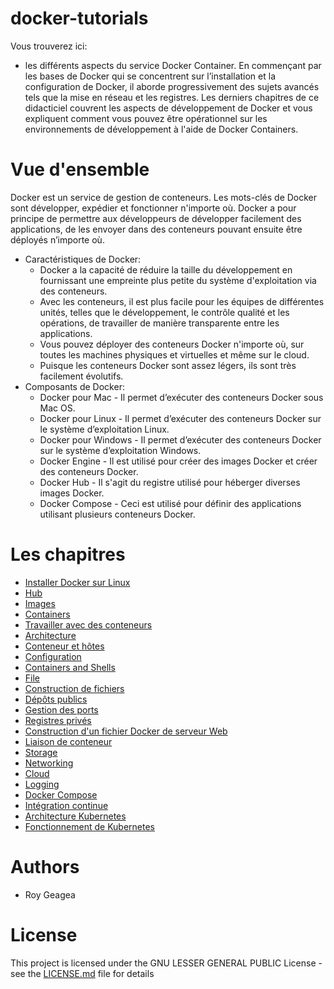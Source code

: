 # docker-tutorials

Vous trouverez ici:
* les différents aspects du service Docker Container. En commençant par les bases de Docker qui se concentrent sur l’installation et la configuration de Docker, il aborde progressivement des sujets avancés tels que la mise en réseau et les registres. Les derniers chapitres de ce didacticiel couvrent les aspects de développement de Docker et vous expliquent comment vous pouvez être opérationnel sur les environnements de développement à l'aide de Docker Containers.

# Vue d'ensemble

Docker est un service de gestion de conteneurs. Les mots-clés de Docker sont développer, expédier et fonctionner n'importe où. Docker a pour principe de permettre aux développeurs de développer facilement des applications, de les envoyer dans des conteneurs pouvant ensuite être déployés n’importe où.
* Caractéristiques de Docker:
  * Docker a la capacité de réduire la taille du développement en fournissant une empreinte plus petite du système d'exploitation via des conteneurs.
  * Avec les conteneurs, il est plus facile pour les équipes de différentes unités, telles que le développement, le contrôle qualité et les opérations, de travailler de manière transparente entre les applications.
  * Vous pouvez déployer des conteneurs Docker n'importe où, sur toutes les machines physiques et virtuelles et même sur le cloud.
  * Puisque les conteneurs Docker sont assez légers, ils sont très facilement évolutifs.
* Composants de Docker:
  * Docker pour Mac - Il permet d’exécuter des conteneurs Docker sous Mac OS.
  * Docker pour Linux - Il permet d’exécuter des conteneurs Docker sur le système d’exploitation Linux.
  * Docker pour Windows - Il permet d’exécuter des conteneurs Docker sur le système d’exploitation Windows.
  * Docker Engine - Il est utilisé pour créer des images Docker et créer des conteneurs Docker.
  * Docker Hub - Il s'agit du registre utilisé pour héberger diverses images Docker.
  * Docker Compose - Ceci est utilisé pour définir des applications utilisant plusieurs conteneurs Docker.

# Les chapitres

* [Installer Docker sur Linux](Installation)
* [Hub](Hub)
* [Images](Images)
* [Containers](Containers)
* [Travailler avec des conteneurs](Pratiques)
* [Architecture](Architecture)
* [Conteneur et hôtes](Conteneur-hôtes)
* [Configuration](Configuration)
* [Containers and Shells](Containers-Shells)
* [File](File)
* [Construction de fichiers](Construction-fichiers)
* [Dépôts publics](Public-Repo)
* [Gestion des ports](Gestion-ports)
* [Registres privés](Private-registers)
* [Construction d'un fichier Docker de serveur Web](WebServer)
* [Liaison de conteneur](Linking)
* [Storage](Storage)
* [Networking](Networking)
* [Cloud](Cloud)
* [Logging](Logging)
* [Docker Compose](Compose)
* [Intégration continue](CI)
* [Architecture Kubernetes](KubernetesArchitecture)
* [Fonctionnement de Kubernetes](Kubernetes)

# Authors

* Roy Geagea

# License

This project is licensed under the GNU LESSER GENERAL PUBLIC License - see the [LICENSE.md](LICENSE.md) file for details


